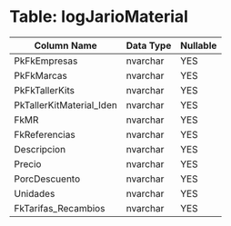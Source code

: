 # Table: logJarioMaterial

| Column Name | Data Type | Nullable |
|-------------|-----------|----------|
| PkFkEmpresas | nvarchar | YES |
| PkFkMarcas | nvarchar | YES |
| PkFkTallerKits | nvarchar | YES |
| PkTallerKitMaterial_Iden | nvarchar | YES |
| FkMR | nvarchar | YES |
| FkReferencias | nvarchar | YES |
| Descripcion | nvarchar | YES |
| Precio | nvarchar | YES |
| PorcDescuento | nvarchar | YES |
| Unidades | nvarchar | YES |
| FkTarifas_Recambios | nvarchar | YES |
